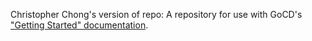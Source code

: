 Christopher Chong's version of repo:
A repository for use with GoCD's ["Getting Started" documentation](https://www.go.cd/getting-started/part-1/).
